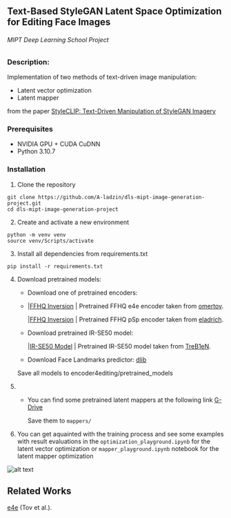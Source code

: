 
## Text-Based StyleGAN Latent Space Optimization for Editing Face Images
###### MIPT Deep Learning School Project




### Description:
Implementation of two methods of text-driven image manipulation:
-   Latent vector optimization
-   Latent mapper

from the paper [StyleCLIP: Text-Driven Manipulation of StyleGAN Imagery](https://arxiv.org/abs/2103.17249)


### Prerequisites
- NVIDIA GPU + CUDA CuDNN
- Python 3.10.7


### Installation

1. Clone the repository

```
git clone https://github.com/A-ladzin/dls-mipt-image-generation-project.git
cd dls-mipt-image-generation-project
```

2. Create and activate a new environment
```
python -m venv venv
source venv/Scripts/activate
```

3. Install all dependencies from requirements.txt
```
pip install -r requirements.txt
```

4. Download pretrained models:

    -   Download one of pretrained encoders:
    -   
        |[FFHQ Inversion](https://drive.google.com/file/d/1cUv_reLE6k3604or78EranS7XzuVMWeO/view?usp=sharing) | Pretrained FFHQ e4e encoder taken from [omertov](https://github.com/omertov/encoder4editing/).
        
        |[FFHQ Inversion](https://drive.google.com/file/d/1bMTNWkh5LArlaWSc_wa8VKyq2V42T2z0/view) | Pretrained FFHQ pSp encoder taken from [eladrich](https://github.com/eladrich/pixel2style2pixel).

    -   Download pretrained IR-SE50 model:
    
        |[IR-SE50 Model](https://drive.google.com/file/d/1KW7bjndL3QG3sxBbZxreGHigcCCpsDgn/view?usp=sharing) | Pretrained IR-SE50 model taken from [TreB1eN](https://github.com/TreB1eN/InsightFace_Pytorch).
    -   Download Face Landmarks predictor:
        [dlib](http://dlib.net/files/shape_predictor_68_face_landmarks.dat.bz2)
    
    Save all models to encoder4editing/pretrained_models


5. 
    -   You can find some pretrained latent mappers at the following link [G-Drive](https://drive.google.com/drive/folders/1Ib2X7izns9D-oWEtVasGF3jg4Rnzh-0h?usp=sharing)
        
        Save them to `mappers/`


6. You can get aquainted with the training process and see some examples with result evaluations in the `optimization_playground.ipynb` for the latent vector optimization or `mapper_playground.ipynb` notebook for the latent mapper optimization


![alt text](results/movie.gif)


## Related Works

[e4e](https://arxiv.org/abs/2102.02766) (Tov et al.).

    
